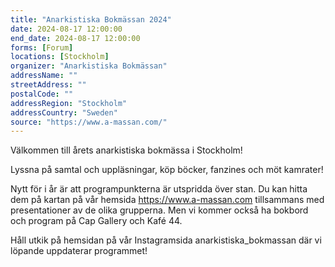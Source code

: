 ```yaml
---
title: "Anarkistiska Bokmässan 2024"
date: 2024-08-17 12:00:00
end_date: 2024-08-17 12:00:00
forms: [Forum]
locations: [Stockholm]
organizer: "Anarkistiska Bokmässan"
addressName: ""
streetAddress: ""
postalCode: ""
addressRegion: "Stockholm"
addressCountry: "Sweden"
source: "https://www.a-massan.com/"
---
```

Välkommen till årets anarkistiska bokmässa i Stockholm!

Lyssna på samtal och uppläsningar, köp böcker, fanzines och möt kamrater!

Nytt för i år är att programpunkterna är utspridda över stan. Du kan hitta dem på kartan på vår hemsida https://www.a-massan.com tillsammans med presentationer av de olika grupperna. Men vi kommer också ha bokbord och program på Cap Gallery och Kafé 44.

Håll utkik på hemsidan på vår Instagramsida anarkistiska_bokmassan där vi löpande uppdaterar programmet!